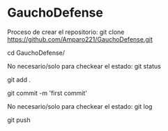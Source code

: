 # GauchoDefense


Proceso de crear el repositorio:
git clone https://github.com/Amparo221/GauchoDefense.git

cd GauchoDefense/

No necesario/solo para checkear el estado:
 git status

git add .

git commit -m 'first commit'

No necesario/solo para checkear el estado:
 git log

git push
